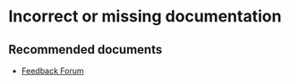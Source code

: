 <properties
    pageTitle="Incorrect or missing documentation"
    description="Incorrect or missing documentation"
    service="microsoft.apim"
    resource="apimanagement"
    authors="jeremiahwalters"
    displayOrder="12"
    selfHelpType="generic"
    supportTopicIds="32318298"
    resourceTags=""
    productPesIds="15551"
    cloudEnvironments="public"
/>

# Incorrect or missing documentation

## **Recommended documents**
* [Feedback Forum](https://feedback.azure.com/forums/248703-api-management) 
	

